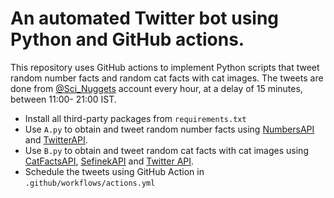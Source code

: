 # An automated Twitter bot using Python and GitHub actions.

This repository uses GitHub actions to implement Python scripts that tweet random number facts and random cat facts with cat images. The tweets are done from [@Sci_Nuggets](https://x.com/Sci_Nuggets?t=YYwgI7SnRbPlEwcQpJbNOw&s=09) account every hour, at a delay of 15 minutes, between 11:00- 21:00 IST.

- Install all third-party packages from `requirements.txt`
- Use `A.py` to obtain and tweet random number facts using [NumbersAPI](https://rapidapi.com/divad12/api/numbers-1) and [TwitterAPI](https://developer.twitter.com/en/docs/twitter-api).
- Use `B.py` to obtain and tweet random cat facts with cat images using [CatFactsAPI](https://catfact.ninja/), [SefinekAPI](https://api.sefinek.net/) and [Twitter API](https://developer.twitter.com/en/docs/twitter-api).
- Schedule the tweets using GitHub Action in `.github/workflows/actions.yml`
